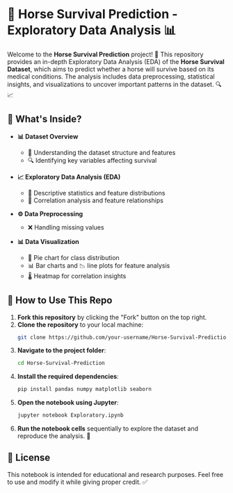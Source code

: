 # 🐴 Horse Survival Prediction - Exploratory Data Analysis 📊

Welcome to the **Horse Survival Prediction** project! 🚀 This repository provides an in-depth Exploratory Data Analysis (EDA) of the **Horse Survival Dataset**, which aims to predict whether a horse will survive based on its medical conditions. The analysis includes data preprocessing, statistical insights, and visualizations to uncover important patterns in the dataset. 🔍📈

## 📂 What's Inside?

- **📊 Dataset Overview**
  - 🧐 Understanding the dataset structure and features
  - 🔍 Identifying key variables affecting survival

- **📈 Exploratory Data Analysis (EDA)**
  - 📌 Descriptive statistics and feature distributions
  - 🔗 Correlation analysis and feature relationships

- **⚙️ Data Preprocessing**
  - ❌ Handling missing values

- **📊 Data Visualization**
  - 🥧 Pie chart for class distribution
  - 📊 Bar charts and 📉 line plots for feature analysis
  - 🌡️ Heatmap for correlation insights

## 🔧 How to Use This Repo

1. **Fork this repository** by clicking the "Fork" button on the top right.
2. **Clone the repository** to your local machine:
   ```bash
   git clone https://github.com/your-username/Horse-Survival-Prediction.git
   ```
3. **Navigate to the project folder**:
   ```bash
   cd Horse-Survival-Prediction
   ```
4. **Install the required dependencies**:
   ```bash
   pip install pandas numpy matplotlib seaborn
   ```
5. **Open the notebook using Jupyter**:
   ```bash
   jupyter notebook Exploratory.ipynb
   ```
6. **Run the notebook cells** sequentially to explore the dataset and reproduce the analysis. 🎯

## 📜 License
This notebook is intended for educational and research purposes. Feel free to use and modify it while giving proper credit. ✅

